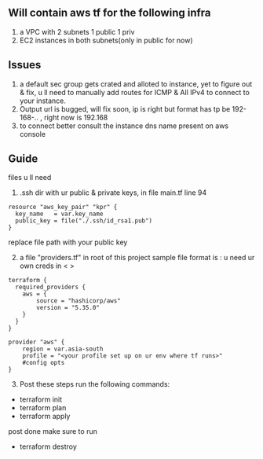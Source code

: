 ## Will contain aws tf for the following infra
1. a VPC with 2 subnets 1 public 1 priv
2. EC2 instances in both subnets(only in public for now)

## Issues
1. a default sec group gets crated and alloted to instance, yet to figure out & fix, u ll need to manually add routes for ICMP & All IPv4 to connect to your instance.
2. Output url is bugged, will fix soon, ip is right but format has tp be 192-168-.. , right now is 192.168
3. to connect better consult the instance dns name present on aws console

## Guide
files u ll need
1. .ssh dir with ur public & private keys, in file main.tf line 94
```
resource "aws_key_pair" "kpr" {
  key_name   = var.key_name
  public_key = file("./.ssh/id_rsa1.pub")  
}

```
replace file path with your public key

2. a file "providers.tf" in root of this project
sample file format is :
u need ur own creds in < >
```
terraform {
  required_providers {
    aws = {
        source = "hashicorp/aws"
        version = "5.35.0"
    }
  }
}

provider "aws" {
    region = var.asia-south
    profile = "<your profile set up on ur env where tf runs>"
    #config opts
}
```
3. Post these steps run the following commands:
- terraform init
- terraform plan
- terraform apply

post done make sure to run
- terraform destroy
